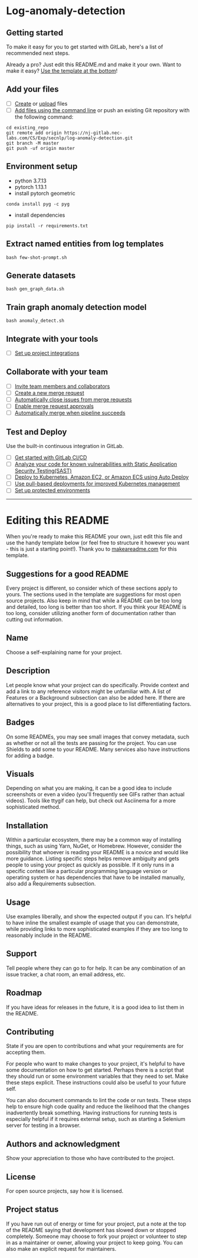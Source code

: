 # Log-anomaly-detection

## Getting started

To make it easy for you to get started with GitLab, here's a list of recommended next steps.

Already a pro? Just edit this README.md and make it your own. Want to make it easy? [Use the template at the bottom](#editing-this-readme)!

## Add your files

- [ ] [Create](https://docs.gitlab.com/ee/user/project/repository/web_editor.html#create-a-file) or [upload](https://docs.gitlab.com/ee/user/project/repository/web_editor.html#upload-a-file) files
- [ ] [Add files using the command line](https://docs.gitlab.com/ee/gitlab-basics/add-file.html#add-a-file-using-the-command-line) or push an existing Git repository with the following command:

```
cd existing_repo
git remote add origin https://nj-gitlab.nec-labs.com/CS/Exp/secnlp/log-anomaly-detection.git
git branch -M master
git push -uf origin master
```

## Environment setup
- python 3.7.13
- pytorch 1.13.1
- install pytorch geometric
```
conda install pyg -c pyg
```
- install dependencies
```
pip install -r requirements.txt
```


## Extract named entities from log templates

<!-- Recognize named entities using prompt seq2seq model (10-shot, prompt type 0) with the command:

```
python NER.py --strategy 0 --n_shots 10 --labeling_technique prompt --model_name_or_path results/BART_seq2seq/10-shot-0 --do_eval --overwrite_cache
```

Recognize named entities using regular expression with the command:

```
python NER.py --labeling_technique regex --overwrite_cache
``` -->

```
bash few-shot-prompt.sh
```


## Generate datasets

<!-- Create HDFS torch_geometric.data.Dataset (using regular expression) with the command:

```
python graph_generation.py --root dataset/HDFS/regex --inference_type regex
```

Create BGL torch_geometric.data.Dataset (graph label) (using regular expression) with the command:

```
python graph_generation.py --root dataset/BGL/regex-graph --log_file dataset/BGL/BGL.log_structured.csv --inference_type regex
```

Create BGL torch_geometric.data.Dataset (node label) (using regular expression) (interval 1min) with the command:

```
python graph_generation.py --root dataset/BGL/regex-node --log_file dataset/BGL/BGL.log_structured.csv --inference_type regex --label_type node --interval 1min
``` -->

```
bash gen_graph_data.sh
```

## Train graph anomaly detection model

<!-- Train & Test GNN graph classification model on HDFS dataset (using entities extracted by regular expression) with the command:

```
python main.py --root dataset/HDFS/regex-graph --checkpoint_dir results/hdfs/regex/GCN-nobias --train_batch_size 256 --eval_batch_size 512 --from_scratch
```

Train & Test GNN graph classification model on BGL dataset (using entities extracted by regular expression) with the command:

```
python main.py --root dataset/BGL/regex-graph --checkpoint_dir results/bgl/regex-graph/GCN-nobias --train_batch_size 256 --eval_batch_size 512 --from_scratch
```

Train & Test GNN node classification model on BGL dataset (using entities extracted by regular expression) with the command:

```
python main.py --root dataset/BGL/regex-node --checkpoint_dir results/bgl/regex-node/GCN-nobias --train_batch_size 256 --eval_batch_size 512 --classification node --from_scratch
``` -->

```
bash anomaly_detect.sh
```


## Integrate with your tools

- [ ] [Set up project integrations](https://nj-gitlab.nec-labs.com/CS/Exp/secnlp/log-anomaly-detection/-/settings/integrations)

## Collaborate with your team

- [ ] [Invite team members and collaborators](https://docs.gitlab.com/ee/user/project/members/)
- [ ] [Create a new merge request](https://docs.gitlab.com/ee/user/project/merge_requests/creating_merge_requests.html)
- [ ] [Automatically close issues from merge requests](https://docs.gitlab.com/ee/user/project/issues/managing_issues.html#closing-issues-automatically)
- [ ] [Enable merge request approvals](https://docs.gitlab.com/ee/user/project/merge_requests/approvals/)
- [ ] [Automatically merge when pipeline succeeds](https://docs.gitlab.com/ee/user/project/merge_requests/merge_when_pipeline_succeeds.html)

## Test and Deploy

Use the built-in continuous integration in GitLab.

- [ ] [Get started with GitLab CI/CD](https://docs.gitlab.com/ee/ci/quick_start/index.html)
- [ ] [Analyze your code for known vulnerabilities with Static Application Security Testing(SAST)](https://docs.gitlab.com/ee/user/application_security/sast/)
- [ ] [Deploy to Kubernetes, Amazon EC2, or Amazon ECS using Auto Deploy](https://docs.gitlab.com/ee/topics/autodevops/requirements.html)
- [ ] [Use pull-based deployments for improved Kubernetes management](https://docs.gitlab.com/ee/user/clusters/agent/)
- [ ] [Set up protected environments](https://docs.gitlab.com/ee/ci/environments/protected_environments.html)

***

# Editing this README

When you're ready to make this README your own, just edit this file and use the handy template below (or feel free to structure it however you want - this is just a starting point!).  Thank you to [makeareadme.com](https://www.makeareadme.com/) for this template.

## Suggestions for a good README
Every project is different, so consider which of these sections apply to yours. The sections used in the template are suggestions for most open source projects. Also keep in mind that while a README can be too long and detailed, too long is better than too short. If you think your README is too long, consider utilizing another form of documentation rather than cutting out information.

## Name
Choose a self-explaining name for your project.

## Description
Let people know what your project can do specifically. Provide context and add a link to any reference visitors might be unfamiliar with. A list of Features or a Background subsection can also be added here. If there are alternatives to your project, this is a good place to list differentiating factors.

## Badges
On some READMEs, you may see small images that convey metadata, such as whether or not all the tests are passing for the project. You can use Shields to add some to your README. Many services also have instructions for adding a badge.

## Visuals
Depending on what you are making, it can be a good idea to include screenshots or even a video (you'll frequently see GIFs rather than actual videos). Tools like ttygif can help, but check out Asciinema for a more sophisticated method.

## Installation
Within a particular ecosystem, there may be a common way of installing things, such as using Yarn, NuGet, or Homebrew. However, consider the possibility that whoever is reading your README is a novice and would like more guidance. Listing specific steps helps remove ambiguity and gets people to using your project as quickly as possible. If it only runs in a specific context like a particular programming language version or operating system or has dependencies that have to be installed manually, also add a Requirements subsection.

## Usage
Use examples liberally, and show the expected output if you can. It's helpful to have inline the smallest example of usage that you can demonstrate, while providing links to more sophisticated examples if they are too long to reasonably include in the README.

## Support
Tell people where they can go to for help. It can be any combination of an issue tracker, a chat room, an email address, etc.

## Roadmap
If you have ideas for releases in the future, it is a good idea to list them in the README.

## Contributing
State if you are open to contributions and what your requirements are for accepting them.

For people who want to make changes to your project, it's helpful to have some documentation on how to get started. Perhaps there is a script that they should run or some environment variables that they need to set. Make these steps explicit. These instructions could also be useful to your future self.

You can also document commands to lint the code or run tests. These steps help to ensure high code quality and reduce the likelihood that the changes inadvertently break something. Having instructions for running tests is especially helpful if it requires external setup, such as starting a Selenium server for testing in a browser.

## Authors and acknowledgment
Show your appreciation to those who have contributed to the project.

## License
For open source projects, say how it is licensed.

## Project status
If you have run out of energy or time for your project, put a note at the top of the README saying that development has slowed down or stopped completely. Someone may choose to fork your project or volunteer to step in as a maintainer or owner, allowing your project to keep going. You can also make an explicit request for maintainers.
